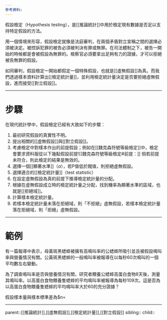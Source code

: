 ```yaml
---
參考資料:
---
```

假設檢定（Hypothesis testing），是[[推論統計]]中用於檢定現有數據是否足以支持特定假設的方法。

用一個情境來形容，假設檢定就像是法庭審判，在兩個矛盾對立宣稱之間的選擇必須被決定。被控訴犯罪的被告必須被判決有罪或無罪。在司法體制之下，被告一開始的時候都是會被假設為無罪的。檢察官必須要拿出足夠有力的證據，才可以拒絕被告無罪的假設。

如同審判，假設檢定一開始都假定一個特殊假設，也就是[[虛無假設]]為真。而我們透過樣本資料計算出[[檢定統計量]]，並利用檢定統計量決定是否要拒絕虛無假設，進而接受[[對立假設]]。
- - -
# 步驟
在現代統計學中，假設檢定已經有大致如下的步驟：
1. 最初研究假設的真實性不明。
2. 提出相關的[[虛無假設]]與[[對立假設]]。
3. 考慮檢定中對樣本作出的前提假設；例如在[[魏克森符號等級檢定]]中，檢定會要求資料服從以下幾點假設前提![[魏克森符號等級檢定#前提：]]
	倘若前提未符合，則此檢定的結果是無效的。
4. 選擇一個[[顯著水準]]（$\alpha$），若P值低於閥值，則拒絕虛無假設。
5. 選擇適合的[[檢定統計量]]（test statistic）
6. 在設定虛無假設為真的前提下推導檢定統計量的分配。
7. 根據在虛無假設成立時的檢定統計量之分配，找到機率為顯著水準的區域，也就是[[拒絕域]]。
8. 計算樣本檢定統計量。
9. 若樣本檢定統計量未落在拒絕域，則「不拒絕」虛無假設，若樣本檢定統計量落在拒絕域，則「拒絕」虛無假設。
- - -
# 範例
有一篇報導中表示，母黃斑黑蟋蟀被擁有高鳴叫率的公蟋蟀所吸引並且被假設鳴叫率與營養情況有關。公黃斑黑蟋蟀的一般鳴叫率被報導在以每秒60次鳴叫的一個平均數左右變動。

為了調查鳴叫率是否與營養情況有關，研究者餵養公蟋蟀高蛋白食物8天後，測量其鳴叫率。以高蛋白食物餵養隻蟋蟀的平均鳴叫率被報導為每秒109次。這是否為以高蛋白食物餵養隻蟋蟀的平均鳴叫率大於60的充分證據？

假設樣本量與樣本標準差為$n=
- - -
parent::[[推論統計]],[[虛無假設]],[[檢定統計量]],[[對立假設]]
sibling::
child::